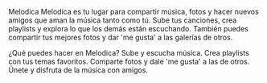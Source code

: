 Melodica
Melodica es tu lugar para compartir música, fotos y hacer nuevos amigos que aman la música tanto como tú. Sube tus canciones, crea playlists y explora lo que los demás están escuchando. También puedes compartir tus mejores fotos y dar 'me gusta' a las galerías de otros.

¿Qué puedes hacer en Melodica?
Sube y escucha música.
Crea playlists con tus temas favoritos.
Comparte fotos y dale 'me gusta' a las de otros.
Únete y disfruta de la música con amigos.
